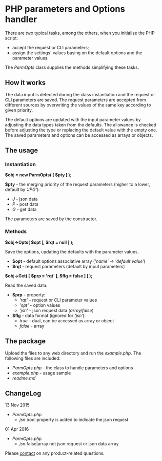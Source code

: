 # PHP parameters and Options handler #

There are two typical tasks, among the others, when you initialise the PHP script:

- accept the request or CLI parameters;
- assign the settings' values basing on the default options and the parameter values.

The *ParmOpts* class supplies the methods simplifying these tasks.

## How it works ##

The data input is detected during the class instantiation and the request or CLI parameters are saved.
The request parameters are accepted from different sources by overwriting the values of the same key according to given priority.

The default options are updated with the input parameter values by adjusting the data types taken from the defaults.
The allowance is checked before adjusting the type or replacing the default value with the empty one.
The saved parameters and options can be accessed as arrays or objects.

## The usage ##

### Instantiation ###

**$obj = new ParmOpts( [ $pty ] );**

**$pty** - the merging priority of the request parameters (higher to a lower, default by *'JPG'*):

- *J* - json data
- *P* - post data
- *G* - get data

The parameters are saved by the constructor.


### Methods ###

**$obj->Opts( $opt [, $rqt = null ] );**

Save the options, updating the defaults with the parameter values.

- **$opt** - default options associative array (*'name' => 'default value'*)
- **$rqt** - request parameters (default by input parameters)

**$obj->Get( [ $prp = 'rqt' [, $flg = false ] ] );**

Read the saved data.

- **$prp** - property:
    - *'rqt'* - request or CLI parameter values
    - *'opt'* - option values
    - *'jsn'* - json request data (*array/false*)
- **$flg** - data format (ignored for *'jsn'*): 
    - *true* - dual, can be accessed as array or object
    - *false* - array

## The package ##

Upload the files to any web directory and run the *example.php*.
The following files are included:

- *ParmOpts.php* - the class to handle parameters and options
- *example.php* - usage sample
- *readme.md*

## ChangeLog ##

13 Nov 2015

- *ParmOpts.php*
    - *jsn* bool property is added to indicate the json request

01 Apr 2016

- *ParmOpts.php*
    - *jsn* false|array not json request or json data array

Please [contact] on any product-related questions.

[contact]: mailto://vallo@vregistry.com
